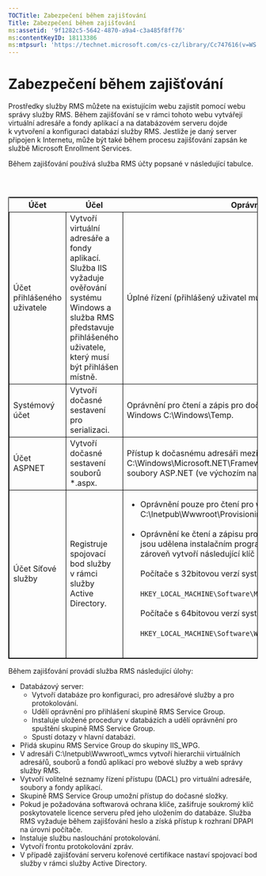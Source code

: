 ```yaml
---
TOCTitle: Zabezpečení během zajišťování
Title: Zabezpečení během zajišťování
ms:assetid: '9f1282c5-5642-4870-a9a4-c3a485f8ff76'
ms:contentKeyID: 18113386
ms:mtpsurl: 'https://technet.microsoft.com/cs-cz/library/Cc747616(v=WS.10)'
---
```


Zabezpečení během zajišťování
=============================

Prostředky služby RMS můžete na existujícím webu zajistit pomocí webu správy služby RMS. Během zajišťování se v rámci tohoto webu vytvářejí virtuální adresáře a fondy aplikací a na databázovém serveru dojde k vytvoření a konfiguraci databází služby RMS. Jestliže je daný server připojen k Internetu, může být také během procesu zajišťování zapsán ke službě Microsoft Enrollment Services.

Během zajišťování používá služba RMS účty popsané v následující tabulce.

###  

 
<table style="border:1px solid black;">
<colgroup>
<col width="33%" />
<col width="33%" />
<col width="33%" />
</colgroup>
<thead>
<tr class="header">
<th>Účet</th>
<th>Účel</th>
<th>Oprávnění</th>
</tr>
</thead>
<tbody>
<tr class="odd">
<td style="border:1px solid black;">Účet přihlášeného uživatele</td>
<td style="border:1px solid black;">Vytvoří virtuální adresáře a fondy aplikací. Služba IIS vyžaduje ověřování systému Windows a služba RMS představuje přihlášeného uživatele, který musí být přihlášen místně.</td>
<td style="border:1px solid black;">Úplné řízení (přihlášený uživatel musí být místním správcem)</td>
</tr>
<tr class="even">
<td style="border:1px solid black;">Systémový účet</td>
<td style="border:1px solid black;">Vytvoří dočasné sestavení pro serializaci.</td>
<td style="border:1px solid black;">Oprávnění pro čtení a zápis pro dočasnou složku systému Windows C:\Windows\Temp.</td>
</tr>
<tr class="odd">
<td style="border:1px solid black;">Účet ASPNET</td>
<td style="border:1px solid black;">Vytvoří dočasné sestavení souborů *.aspx.</td>
<td style="border:1px solid black;">Přístup k dočasnému adresáři mezipaměti sestavení C:\Windows\Microsoft.NET\Framework\v1.1.4322\Dočasné soubory ASP.NET (ve výchozím nastavení).</td>
</tr>
<tr class="even">
<td style="border:1px solid black;">Účet Síťové služby</td>
<td style="border:1px solid black;">Registruje spojovací bod služby v rámci služby Active Directory.</td>
<td style="border:1px solid black;"><ul>
<li>Oprávnění pouze pro čtení pro web zajišťování (obvykle C:\Inetpub\Wwwroot\Provisioning).<br />
<br />
</li>
<li>Oprávnění ke čtení a zápisu pro klíč registru <strong>DRMS</strong>. Oprávnění jsou udělena instalačním programem služby RMS, který zároveň vytvoří následující klíč registru.<br />
<br />
Počítače s 32bitovou verzí systému Windows Server 2003<br />
<br />
<code>HKEY_LOCAL_MACHINE\Software\Microsoft\DRMS\1.0</code><br />
<br />
Počítače s 64bitovou verzí systému Windows Server 2003<br />
<br />
<code>HKEY_LOCAL_MACHINE\Software\WOW6432Node\Microsoft\DRMS\1.0</code><br />
<br />
</li>
</ul></td>
</tr>
</tbody>
</table>
 

Během zajišťování provádí služba RMS následující úlohy:

-   Databázový server:
    -   Vytvoří databáze pro konfiguraci, pro adresářové služby a pro protokolování.
    -   Udělí oprávnění pro přihlášení skupině RMS Service Group.
    -   Instaluje uložené procedury v databázích a udělí oprávnění pro spuštění skupině RMS Service Group.
    -   Spustí dotazy v hlavní databázi.
-   Přidá skupinu RMS Service Group do skupiny IIS\_WPG.
-   V adresáři C:\\Inetpub\\Wwwroot\\\_wmcs vytvoří hierarchii virtuálních adresářů, souborů a fondů aplikací pro webové služby a web správy služby RMS.
-   Vytvoří volitelné seznamy řízení přístupu (DACL) pro virtuální adresáře, soubory a fondy aplikací.
-   Skupině RMS Service Group umožní přístup do dočasné složky.
-   Pokud je požadována softwarová ochrana klíče, zašifruje soukromý klíč poskytovatele licence serveru před jeho uložením do databáze. Služba RMS vyžaduje během zajišťování heslo a získá přístup k rozhraní DPAPI na úrovni počítače.
-   Instaluje službu naslouchání protokolování.
-   Vytvoří frontu protokolování zpráv.
-   V případě zajišťování serveru kořenové certifikace nastaví spojovací bod služby v rámci služby Active Directory.
